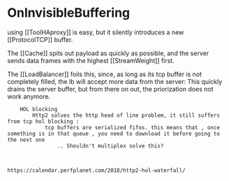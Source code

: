 # OnInvisibleBuffering


using [[ToolHAproxy]] is easy, but it silently introduces a new [[ProtocolTCP]] buffer.

The [[Cache]] spits out payload as quickly as possible, and the server sends data frames with the highest [[StreamWeight]] first.

The [[LoadBalancer]] foils this, since, as long as its tcp buffer is not completely filled, the lb will accept more data from the server: This quickly drains the server buffer, but from there on out, the priorization does not work anymore.

        HOL blocking
            Http2 solves the http head of line problem, it still suffers from tcp hol blocking : 
                tcp buffers are serialized fifos. this means that , once something is in that queue , you need to download it before going to the next one
                    .. Shouldn't multiplex solve this? 
    


    https://calendar.perfplanet.com/2018/http2-hol-waterfall/
